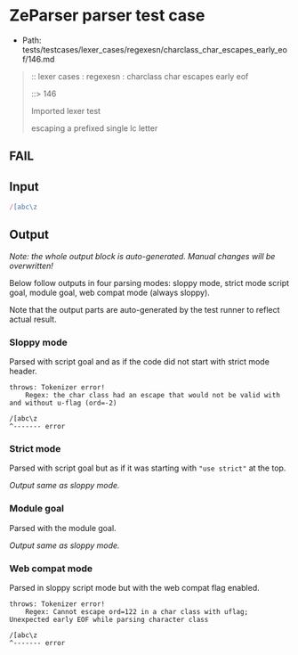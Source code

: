 # ZeParser parser test case

- Path: tests/testcases/lexer_cases/regexesn/charclass_char_escapes_early_eof/146.md

> :: lexer cases : regexesn : charclass char escapes early eof
>
> ::> 146
>
> Imported lexer test
>
> escaping a prefixed single lc letter

## FAIL

## Input

`````js
/[abc\z
`````

## Output

_Note: the whole output block is auto-generated. Manual changes will be overwritten!_

Below follow outputs in four parsing modes: sloppy mode, strict mode script goal, module goal, web compat mode (always sloppy).

Note that the output parts are auto-generated by the test runner to reflect actual result.

### Sloppy mode

Parsed with script goal and as if the code did not start with strict mode header.

`````
throws: Tokenizer error!
    Regex: the char class had an escape that would not be valid with and without u-flag (ord=-2)

/[abc\z
^------- error
`````

### Strict mode

Parsed with script goal but as if it was starting with `"use strict"` at the top.

_Output same as sloppy mode._

### Module goal

Parsed with the module goal.

_Output same as sloppy mode._

### Web compat mode

Parsed in sloppy script mode but with the web compat flag enabled.

`````
throws: Tokenizer error!
    Regex: Cannot escape ord=122 in a char class with uflag; Unexpected early EOF while parsing character class

/[abc\z
^------- error
`````

